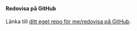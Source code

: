 #### Redovisa på GitHub

Länka till [ditt eget repo för me/redovisa på GitHub](https://github.com/H4MSK1/bth-ramverk1v2).
